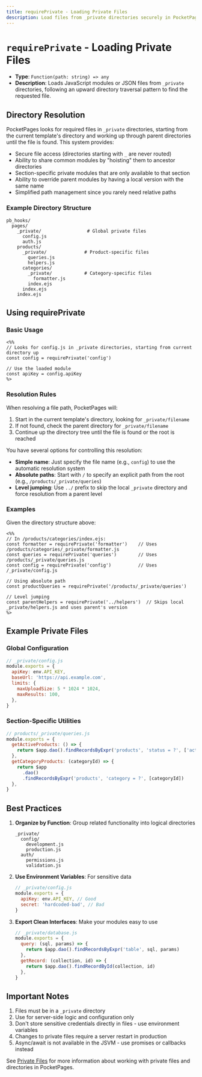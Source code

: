 ```yaml
---
title: requirePrivate - Loading Private Files
description: Load files from _private directories securely in PocketPages templates using the requirePrivate function.
---
```


# `requirePrivate` - Loading Private Files

- **Type**: `Function(path: string) => any`
- **Description**: Loads JavaScript modules or JSON files from `_private` directories, following an upward directory traversal pattern to find the requested file.

## Directory Resolution

PocketPages looks for required files in `_private` directories, starting from the current template's directory and working up through parent directories until the file is found. This system provides:

- Secure file access (directories starting with `_` are never routed)
- Ability to share common modules by "hoisting" them to ancestor directories
- Section-specific private modules that are only available to that section
- Ability to override parent modules by having a local version with the same name
- Simplified path management since you rarely need relative paths

### Example Directory Structure

```
pb_hooks/
  pages/
    _private/                 # Global private files
      config.js
      auth.js
    products/
      _private/              # Product-specific files
        queries.js
        helpers.js
      categories/
        _private/            # Category-specific files
          formatter.js
        index.ejs
      index.ejs
    index.ejs
```

## Using requirePrivate

### Basic Usage

```ejs
<%%
// Looks for config.js in _private directories, starting from current directory up
const config = requirePrivate('config')

// Use the loaded module
const apiKey = config.apiKey
%>
```

### Resolution Rules

When resolving a file path, PocketPages will:

1. Start in the current template's directory, looking for `_private/filename`
2. If not found, check the parent directory for `_private/filename`
3. Continue up the directory tree until the file is found or the root is reached

You have several options for controlling this resolution:

- **Simple name**: Just specify the file name (e.g., `config`) to use the automatic resolution system
- **Absolute paths**: Start with `/` to specify an explicit path from the root (e.g., `/products/_private/queries`)
- **Level jumping**: Use `../` prefix to skip the local `_private` directory and force resolution from a parent level

### Examples

Given the directory structure above:

```ejs
<%%
// In /products/categories/index.ejs:
const formatter = requirePrivate('formatter')    // Uses /products/categories/_private/formatter.js
const queries = requirePrivate('queries')        // Uses /products/_private/queries.js
const config = requirePrivate('config')          // Uses /_private/config.js

// Using absolute path
const productQueries = requirePrivate('/products/_private/queries')

// Level jumping
const parentHelpers = requirePrivate('../helpers')  // Skips local _private/helpers.js and uses parent's version
%>
```

## Example Private Files

### Global Configuration

```javascript
// _private/config.js
module.exports = {
  apiKey: env.API_KEY,
  baseUrl: 'https://api.example.com',
  limits: {
    maxUploadSize: 5 * 1024 * 1024,
    maxResults: 100,
  },
}
```

### Section-Specific Utilities

```javascript
// products/_private/queries.js
module.exports = {
  getActiveProducts: () => {
    return $app.dao().findRecordsByExpr('products', 'status = ?', ['active'])
  },
  getCategoryProducts: (categoryId) => {
    return $app
      .dao()
      .findRecordsByExpr('products', 'category = ?', [categoryId])
  },
}
```

## Best Practices

1. **Organize by Function**: Group related functionality into logical directories

   ```
   _private/
     config/
       development.js
       production.js
     auth/
       permissions.js
       validation.js
   ```

2. **Use Environment Variables**: For sensitive data

   ```javascript
   // _private/config.js
   module.exports = {
     apiKey: env.API_KEY, // Good
     secret: 'hardcoded-bad', // Bad
   }
   ```

3. **Export Clean Interfaces**: Make your modules easy to use

   ```javascript
   // _private/database.js
   module.exports = {
     query: (sql, params) => {
       return $app.dao().findRecordsByExpr('table', sql, params)
     },
     getRecord: (collection, id) => {
       return $app.dao().findRecordById(collection, id)
     },
   }
   ```

## Important Notes

1. Files must be in a `_private` directory
2. Use for server-side logic and configuration only
3. Don't store sensitive credentials directly in files - use environment variables
4. Changes to private files require a server restart in production
5. Async/await is not available in the JSVM - use promises or callbacks instead

See [Private Files](/docs/private-files) for more information about working with private files and directories in PocketPages.
